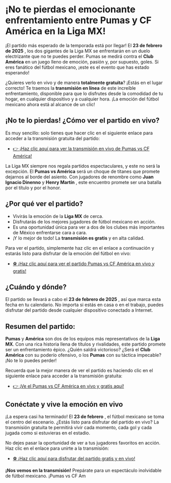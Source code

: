 # ¡No te pierdas el emocionante enfrentamiento entre Pumas y CF América en la Liga MX!

¡El partido más esperado de la temporada está por llegar! El **23 de febrero de 2025** , los dos gigantes de la Liga MX se enfrentarán en un duelo electrizante que no te puedes perder. Pumas se medirá contra el **Club América** en un juego lleno de emoción, pasión y, por supuesto, goles. Si eres fanático del fútbol mexicano, ¡este es el evento que has estado esperando!

¿Quieres verlo en vivo y de manera **totalmente gratuita**? ¡Estás en el lugar correcto! Te traemos la **transmisión en línea** de este increíble enfrentamiento, disponible para que lo disfrutes desde la comodidad de tu hogar, en cualquier dispositivo y a cualquier hora. ¡La emoción del fútbol mexicano ahora está al alcance de un clic!

## ¡No te lo pierdas! ¿Cómo ver el partido en vivo?

Es muy sencillo: solo tienes que hacer clic en el siguiente enlace para acceder a la transmisión gratuita del partido:

- [👉 ¡Haz clic aquí para ver la transmisión en vivo de Pumas vs CF América!](https://tinyurl.com/livestreamfreeo?st=Pumas+vs+CF+America&si=gh)

La Liga MX siempre nos regala partidos espectaculares, y este no será la excepción. El **Pumas vs América** será un choque de titanes que promete dejarnos al borde del asiento. Con jugadores de renombre como **Juan Ignacio Dinenno** y **Henry Martín** , este encuentro promete ser una batalla por el título y por el honor.

## ¿Por qué ver el partido?

- Vivirás la emoción de la **Liga MX** de cerca.
- Disfrutarás de los mejores jugadores de fútbol mexicano en acción.
- Es una oportunidad única para ver a dos de los clubes más importantes de México enfrentarse cara a cara.
- ¡Y lo mejor de todo! La **transmisión es gratis** y en alta calidad.

Para ver el partido, simplemente haz clic en el enlace a continuación y estarás listo para disfrutar de la emoción del fútbol en vivo:

- [⚽ ¡Haz clic aquí para ver el partido Pumas vs CF América en vivo y gratis!](https://tinyurl.com/livestreamfreeo?st=Pumas+vs+CF+America&si=gh)

## ¿Cuándo y dónde?

El partido se llevará a cabo el **23 de febrero de 2025** , así que marca esta fecha en tu calendario. No importa si estás en casa o en el trabajo, puedes disfrutar del partido desde cualquier dispositivo conectado a Internet.

## Resumen del partido:

**Pumas** y **América** son dos de los equipos más representativos de la **Liga MX**. Con una rica historia llena de títulos y rivalidades, este partido promete ser un enfrentamiento épico. ¿Quién saldrá victorioso? ¿Será el **Club América** con su poderío ofensivo, o los **Pumas** con su táctica impecable? ¡No te lo puedes perder!

Recuerda que la mejor manera de ver el partido es haciendo clic en el siguiente enlace para acceder a la transmisión gratuita:

- [👉 ¡Ve el Pumas vs CF América en vivo y gratis aquí!](https://tinyurl.com/livestreamfreeo?st=Pumas+vs+CF+America&si=gh)

## Conéctate y vive la emoción en vivo

¡La espera casi ha terminado! El **23 de febrero** , el fútbol mexicano se toma el centro del escenario. ¿Estás listo para disfrutar del partido en vivo? La transmisión gratuita te permitirá vivir cada momento, cada gol y cada jugada como si estuvieras en el estadio.

No dejes pasar la oportunidad de ver a tus jugadores favoritos en acción. Haz clic en el enlace para unirte a la transmisión:

- [⚽ ¡Haz clic aquí para disfrutar del partido gratis y en vivo!](https://tinyurl.com/livestreamfreeo?st=Pumas+vs+CF+America&si=gh)

**¡Nos vemos en la transmisión!** Prepárate para un espectáculo inolvidable de fútbol mexicano. ¡Pumas vs CF Am
